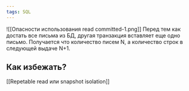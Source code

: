 ```yaml
---
tags: SQL
---
```

![[Опасности использования read committed-1.png]]
Перед тем как достать все письма из БД, другая транзакция вставляет еще одно письмо. Получается что количество писем N, а количество строк в следующей выдаче N+1.

## Как избежать?
[[Repetable read или snapshot isolation]]

